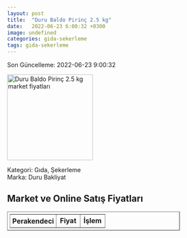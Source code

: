 ```yaml
---
layout: post
title:  "Duru Baldo Pirinç 2.5 kg"
date:   2022-06-23 6:00:32 +0300
image: undefined
categories: gida-sekerleme
tags: gida-sekerleme
---
```


Son Güncelleme: 2022-06-23 9:00:32

<img src="undefined" width="200" alt="Duru Baldo Pirinç 2.5 kg market fiyatları" />

Kategori: Gıda, Şekerleme
<br />
Marka: Duru Bakliyat

<h2>Market ve Online Satış Fiyatları</h2>

<table border="1" style="padding: 5px;width:80%;">
  <tr>
    <td style="padding: 5px;"><strong>Perakendeci</strong></td>
    <td><strong>Fiyat</strong></td>
    <td><strong>İşlem</strong></td>
  </tr>
  
</table>
